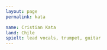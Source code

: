 ```yaml
---
layout: page
permalink: kata

name: Cristian Kata
land: Chile
spielt: lead vocals, trumpet, guitar
---
```


